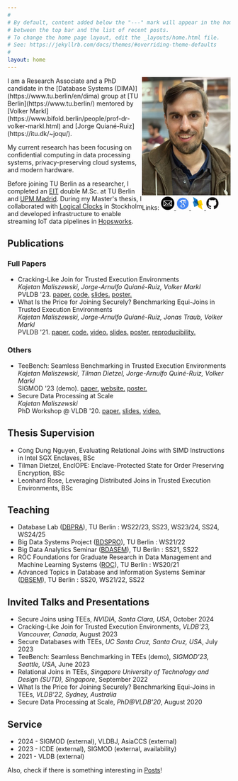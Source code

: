 ```yaml
---
#
# By default, content added below the "---" mark will appear in the home page
# between the top bar and the list of recent posts.
# To change the home page layout, edit the _layouts/home.html file.
# See: https://jekyllrb.com/docs/themes/#overriding-theme-defaults
#
layout: home
---
```


<div style="dispay: block;margin-left: auto;margin-right: 0;float: right;">
<div><img align="right" src="./assets/portrait.jpg" width="200" style="margin-bottom: 0.1cm"></div>
Links:
<a href="mailto:maliszewski at tu-berlin dot de">
  <img align="" src="./assets/email.png" width="30">
</a>
<a href="https://scholar.google.com/citations?user=iUW4hAgAAAAJ">
  <img align="" src="./assets/scholar.png" width="30">
</a>
<a href="https://dblp.uni-trier.de/pid/273/7017.html">
  <img align="" src="./assets/dblp.png" width="30">
</a>
<a href="https://github.com/kai-chi">
  <img align="" src="./assets/github.png" width="30">
</a>
</div>
I am a Research Associate and a PhD candidate in the [Database Systems (DIMA)](https://www.tu.berlin/en/dima) group at [TU Berlin](https://www.tu.berlin/) mentored by [Volker Markl](https://www.bifold.berlin/people/prof-dr-volker-markl.html) and [Jorge Quiané-Ruiz](https://itu.dk/~joqu/). 

My current research has been focusing on confidential computing in data processing systems, privacy-preserving cloud systems, and modern hardware.

Before joining TU Berlin as a researcher, I completed an [EIT](https://www.eitdigital.eu/) double M.Sc. at TU Berlin and [UPM Madrid](https://www.upm.es/). During my Master's thesis, I collaborated with [Logical Clocks](https://logicalclocks.com) in Stockholm and developed infrastructure to enable streaming IoT data pipelines in [Hopsworks](https://www.hopsworks.ai/).


## Publications
### Full Papers
* Cracking-Like Join for Trusted Execution Environments\
*Kajetan Maliszewski, Jorge-Arnulfo Quiané-Ruiz, Volker Markl*\
PVLDB '23. [paper.](assets/p2330-maliszewski.pdf) [code.](https://github.com/kai-chi/CrkJoin) [slides.](assets/2023-vldb-crkj-presentation.pdf) [poster.](assets/2023-vldb-crkj-poster.jpg)
* What Is the Price for Joining Securely? Benchmarking Equi-Joins in Trusted Execution Environments\
*Kajetan Maliszewski, Jorge-Arnulfo Quiané-Ruiz, Jonas Traub, Volker Markl*\
PVLDB '21. [paper.](assets/p659-maliszewski.pdf) [code.](https://github.com/agora-ecosystem/tee-bench) [video.](https://www.youtube.com/watch?v=fx3TLVXXdyo) [slides.](assets/2022-vldb-presentation.pdf) [poster.](assets/2022-vldb-poster.jpg) [reproducibility.](https://www.tu.berlin/en/dima/news-details/ein-artikel-von-dima-forschern-wurde-mit-dem-vldb-reproducibility-badge-ausgezeichnet)

### Others
* TeeBench: Seamless Benchmarking in Trusted Execution Environments\
*Kajetan Maliszewski, Tilman Dietzel, Jorge-Arnulfo Quiné-Ruiz, Volker Markl*\
SIGMOD '23 (demo). [paper.](https://dl.acm.org/doi/10.1145/3555041.3589726) [website.](https://teebench.dima.tu-berlin.de) [poster.](assets/2023-sigmod-poster.jpg)
* Secure Data Processing at Scale\
*Kajetan Maliszewski*\
PhD Workshop @ VLDB '20. [paper.](http://ceur-ws.org/Vol-2652/paper07.pdf) [slides.](https://kai-chi.github.io/assets/2020_phd_vldb_slides.pdf) [video.](https://www.youtube.com/watch?v=wSNN64zvSFA)

## Thesis Supervision
* Cong Dung Nguyen, Evaluating Relational Joins with SIMD Instructions in Intel SGX Enclaves, BSc
* Tilman Dietzel, EnclOPE: Enclave-Protected State for Order Preserving Encryption, BSc
* Leonhard Rose, Leveraging Distributed Joins in Trusted Execution Environments, BSc

## Teaching
* Database Lab ([DBPRA](https://moseskonto.tu-berlin.de/moses/modultransfersystem/bolognamodule/beschreibung/anzeigen.html?nummer=40400&version=8&sprache=2)), TU Berlin : WS22/23, SS23, WS23/24, SS24, WS24/25
* Big Data Systems Project ([BDSPRO](https://moseskonto.tu-berlin.de/moses/modultransfersystem/bolognamodule/beschreibung/anzeigen.html?nummer=40494&version=7&sprache=2)), TU Berlin : WS21/22
* Big Data Analytics Seminar ([BDASEM](https://moseskonto.tu-berlin.de/moses/modultransfersystem/bolognamodule/beschreibung/anzeigen.html?nummer=40353&version=9&sprache=2)), TU Berlin  : SS21, SS22
* ROC Foundations for Graduate Research in Data Management and Machine Learning Systems ([ROC](https://moseskonto.tu-berlin.de/moses/modultransfersystem/bolognamodule/beschreibung/anzeigen.html?nummer=41135&version=4&sprache=2)), TU Berlin : WS20/21
* Advanced Topics in Database and Information Systems Seminar ([DBSEM](https://moseskonto.tu-berlin.de/moses/modultransfersystem/bolognamodule/beschreibung/anzeigen.html?nummer=40402&version=8&sprache=2)), TU Berlin : SS20, WS21/22, SS22

## Invited Talks and Presentations
* Secure Joins using TEEs, *NVIDIA, Santa Clara, USA*, October 2024
* Cracking-Like Join for Trusted Execution Environments, *VLDB'23, Vancouver, Canada*, August 2023
* Secure Databases with TEEs, *UC Santa Cruz, Santa Cruz, USA*, July 2023
* TeeBench: Seamless Benchmarking in TEEs (demo), *SIGMOD'23, Seattle, USA*, June 2023
* Relational Joins in TEEs, *Singapore University of Technology and Design (SUTD), Singapore*, September 2022
* What Is the Price for Joining Securely? Benchmarking Equi-Joins in TEEs, *VLDB'22, Sydney, Australia*
* Secure Data Processing at Scale, *PhD@VLDB'20*, August 2020

## Service
* 2024 - SIGMOD (external), VLDBJ, AsiaCCS (external)
* 2023 - ICDE (external), SIGMOD (external, availability) 
* 2021 - VLDB (external)

Also, check if there is something interesting in [Posts](/posts)!

